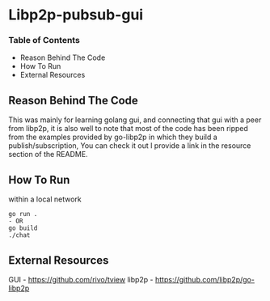 # Libp2p-pubsub-gui

### Table of Contents
* Reason Behind The Code
* How To Run
* External Resources

## Reason Behind The Code

This was mainly for learning golang gui, and connecting that gui with a peer from libp2p, it is also well to note that most of the code has been ripped from the examples provided by go-libp2p in which they build a publish/subscription, You can check it out I provide a link in the resource section of the README.


## How To Run

within a local network

```
go run .
- OR
go build
./chat
```


## External Resources

GUI - https://github.com/rivo/tview
libp2p - https://github.com/libp2p/go-libp2p
